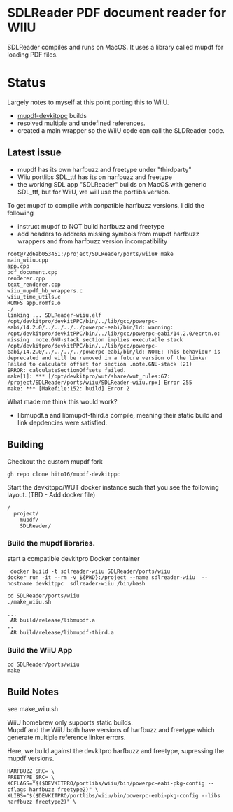 # SDLReader PDF document reader for WIIU

SDLReader compiles and runs on MacOS.  It uses a library called mupdf for loading PDF files.

# Status

Largely notes to myself at this point porting this to WiiU.

* [mupdf-devkitppc](https://github.com/hito16/mupdf-devkitppc) builds
* resolved multiple and undefined references.
* created a main wrapper so the WiiU code can call the SLDReader code.

## Latest issue

* mupdf has its own harfbuzz and freetype under "thirdparty"
* Wiiu portlibs SDL_ttf has its on harfbuzz and freetype
* the working SDL app "SDLReader" builds on MacOS with generic SDL_ttf, but for WiiU, we will use the portlibs version. 

To get mupdf to compile with conpatible harfbuzz versions, I did the following
* instruct mupdf to NOT build harfbuzz and freetype
* add headers to address missing symbols from mupdf harfbuzz wrappers and from harfbuzz version incompatibility



```
root@72d6ab053451:/project/SDLReader/ports/wiiu# make
main_wiiu.cpp
app.cpp
pdf_document.cpp
renderer.cpp
text_renderer.cpp
wiiu_mupdf_hb_wrappers.c
wiiu_time_utils.c
ROMFS app.romfs.o
./
linking ... SDLReader-wiiu.elf
/opt/devkitpro/devkitPPC/bin/../lib/gcc/powerpc-eabi/14.2.0/../../../../powerpc-eabi/bin/ld: warning: /opt/devkitpro/devkitPPC/bin/../lib/gcc/powerpc-eabi/14.2.0/ecrtn.o: missing .note.GNU-stack section implies executable stack
/opt/devkitpro/devkitPPC/bin/../lib/gcc/powerpc-eabi/14.2.0/../../../../powerpc-eabi/bin/ld: NOTE: This behaviour is deprecated and will be removed in a future version of the linker
Failed to calculate offset for section .note.GNU-stack (21)
ERROR: calculateSectionOffsets failed.
make[1]: *** [/opt/devkitpro/wut/share/wut_rules:67: /project/SDLReader/ports/wiiu/SDLReader-wiiu.rpx] Error 255
make: *** [Makefile:152: build] Error 2
```

What made me think this would work?
* libmupdf.a and libmupdf-third.a compile, meaning their static build and link depdencies were satisfied. 

## Building

Checkout the custom mupdf fork

```
gh repo clone hito16/mupdf-devkitppc
```

Start the devkitppc/WUT docker instance such that you see the following layout. (TBD - Add docker file)

```
/
  project/
    mupdf/
    SDLReader/
```

### Build the mupdf libraries.

start a compatible devkitpro Docker container

```
 docker build -t sdlreader-wiiu SDLReader/ports/wiiu
docker run -it --rm -v ${PWD}:/project --name sdlreader-wiiu  --hostname devkitppc  sdlreader-wiiu /bin/bash
```

```
cd SDLReader/ports/wiiu
./make_wiiu.sh

...
 AR build/release/libmupdf.a
..
 AR build/release/libmupdf-third.a
```

### Build the WiiU App


```
cd SDLReader/ports/wiiu
make 
```

## Build Notes

see make_wiiu.sh

WiiU homebrew only supports static builds.  
Mupdf and the WiiU both have versions of harfbuzz and freetype which generate multiple reference linker errors.

Here, we build against the devkitpro harfbuzz and freetype, supressing the mupdf versions.

```
HARFBUZZ_SRC= \
FREETYPE_SRC= \
XCFLAGS="$($DEVKITPRO/portlibs/wiiu/bin/powerpc-eabi-pkg-config --cflags harfbuzz freetype2)" \
XLIBS="$($DEVKITPRO/portlibs/wiiu/bin/powerpc-eabi-pkg-config --libs harfbuzz freetype2)" \

```


